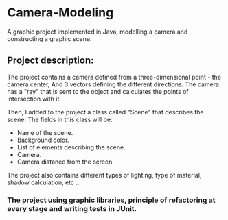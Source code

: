 # Camera-Modeling

A graphic project implemented in Java, modelling a camera and constructing a graphic scene.


## Project description:
The project contains a camera defined from a three-dimensional point - the camera center, And 3 vectors defining the different directions.
The camera has a "ray" that is sent to the object and calculates the points of intersection with it.

Then, I added to the project a class called "Scene" that describes the scene. The fields in this class will be:

  * Name of the scene.
  * Background color.
  * List of elements describing the scene.
  * Camera.
  * Camera distance from the screen.
  
The project also contains different types of lighting, type of material, shadow calculation, etc ..

### The project using graphic libraries, principle of refactoring at every stage and writing tests in JUnit.

